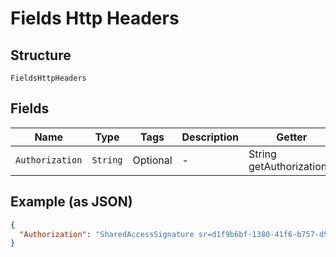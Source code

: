 
# Fields Http Headers

## Structure

`FieldsHttpHeaders`

## Fields

| Name | Type | Tags | Description | Getter | Setter |
|  --- | --- | --- | --- | --- | --- |
| `Authorization` | `String` | Optional | - | String getAuthorization() | setAuthorization(String authorization) |

## Example (as JSON)

```json
{
  "Authorization": "SharedAccessSignature sr=d1f9b6bf-1380-41f6-b757-d9805e48392b&sig=EF5tnXClw3MWkb84OkIOUhMH%2FaS1DRD2nXT69QR8RD8%3D&skn=TSCCtoken&se=1648827260410"
}
```

